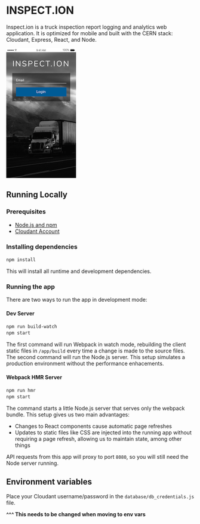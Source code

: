 # INSPECT.ION 

Inspect.ion is a truck inspection report logging and analytics web application. It is optimized for mobile and built with the CERN stack: Cloudant, Express, React, and Node.

![Inspection Home](./.github/login.png)

## Running Locally

### Prerequisites
- [Node.js and npm](https://nodejs.org/en/)
- [Cloudant Account](https://cloudant.com/)

### Installing dependencies

```sh
npm install
```

This will install all runtime and development dependencies.

### Running the app

There are two ways to run the app in development mode:

#### Dev Server

```sh
npm run build-watch
npm start
```

The first command will run Webpack in watch mode, rebuilding the client static files in `/app/build` every time a change is made to the source files. The second command will run the Node.js server. This setup simulates a production environment without the performance enhacements.

#### Webpack HMR Server

```sh
npm run hmr
npm start
```

The command starts a little Node.js server that serves only the webpack bundle. This setup gives us two main advantages:

- Changes to React components cause automatic page refreshes
- Updates to static files like CSS are injected into the running app without requiring a page refresh, allowing us to maintain state, among other things

API requests from this app will proxy to port `8080`, so you will still need the Node server running.

## Environment variables

Place your Cloudant username/password in the `database/db_credentials.js` file.

**^^^ This needs to be changed when moving to env vars**
